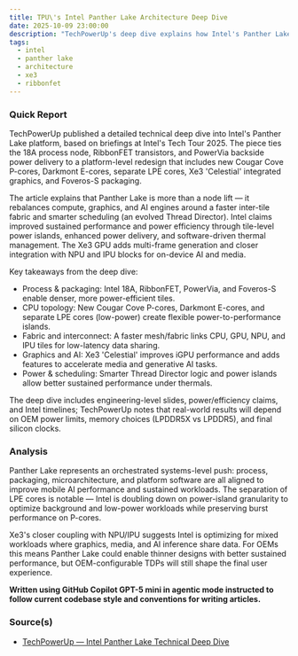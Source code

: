 ```yaml
---
title: TPU\'s Intel Panther Lake Architecture Deep Dive
date: 2025-10-09 23:00:00
description: "TechPowerUp's deep dive explains how Intel's Panther Lake uses 18A, RibbonFET, PowerVia and Xe3 graphics to boost mobile AI and sustained performance."
tags:
  - intel
  - panther lake
  - architecture
  - xe3
  - ribbonfet
---
```


### Quick Report

TechPowerUp published a detailed technical deep dive into Intel\'s Panther Lake platform, based on briefings at Intel\'s Tech Tour 2025. The piece ties the 18A process node, RibbonFET transistors, and PowerVia backside power delivery to a platform-level redesign that includes new Cougar Cove P-cores, Darkmont E-cores, separate LPE cores, Xe3 'Celestial' integrated graphics, and Foveros-S packaging.

<!-- more -->

The article explains that Panther Lake is more than a node lift — it rebalances compute, graphics, and AI engines around a faster inter-tile fabric and smarter scheduling (an evolved Thread Director). Intel claims improved sustained performance and power efficiency through tile-level power islands, enhanced power delivery, and software-driven thermal management. The Xe3 GPU adds multi-frame generation and closer integration with NPU and IPU blocks for on-device AI and media.

Key takeaways from the deep dive:

- Process & packaging: Intel 18A, RibbonFET, PowerVia, and Foveros-S enable denser, more power-efficient tiles.
- CPU topology: New Cougar Cove P-cores, Darkmont E-cores, and separate LPE cores (low-power) create flexible power-to-performance islands.
- Fabric and interconnect: A faster mesh/fabric links CPU, GPU, NPU, and IPU tiles for low-latency data sharing.
- Graphics and AI: Xe3 'Celestial' improves iGPU performance and adds features to accelerate media and generative AI tasks.
- Power & scheduling: Smarter Thread Director logic and power islands allow better sustained performance under thermals.

The deep dive includes engineering-level slides, power/efficiency claims, and Intel timelines; TechPowerUp notes that real-world results will depend on OEM power limits, memory choices (LPDDR5X vs LPDDR5), and final silicon clocks.

### Analysis

Panther Lake represents an orchestrated systems-level push: process, packaging, microarchitecture, and platform software are all aligned to improve mobile AI performance and sustained workloads. The separation of LPE cores is notable — Intel is doubling down on power-island granularity to optimize background and low-power workloads while preserving burst performance on P-cores.

Xe3\'s closer coupling with NPU/IPU suggests Intel is optimizing for mixed workloads where graphics, media, and AI inference share data. For OEMs this means Panther Lake could enable thinner designs with better sustained performance, but OEM-configurable TDPs will still shape the final user experience.

**Written using GitHub Copilot GPT-5 mini in agentic mode instructed to follow current codebase style and conventions for writing articles.**

### Source(s)

- [TechPowerUp — Intel Panther Lake Technical Deep Dive][def]

[def]: https://www.techpowerup.com/review/intel-panther-lake-technical-deep-dive/
